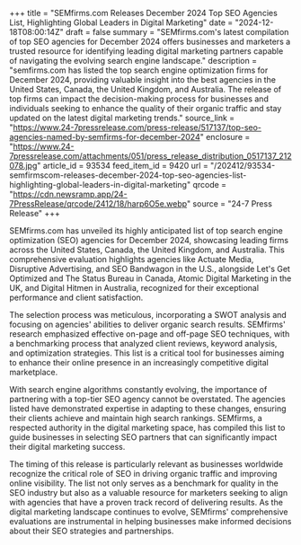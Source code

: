 +++
title = "SEMfirms.com Releases December 2024 Top SEO Agencies List, Highlighting Global Leaders in Digital Marketing"
date = "2024-12-18T08:00:14Z"
draft = false
summary = "SEMfirms.com's latest compilation of top SEO agencies for December 2024 offers businesses and marketers a trusted resource for identifying leading digital marketing partners capable of navigating the evolving search engine landscape."
description = "semfirms.com has listed the top search engine optimization firms for December 2024, providing valuable insight into the best agencies in the United States, Canada, the United Kingdom, and Australia. The release of top firms can impact the decision-making process for businesses and individuals seeking to enhance the quality of their organic traffic and stay updated on the latest digital marketing trends."
source_link = "https://www.24-7pressrelease.com/press-release/517137/top-seo-agencies-named-by-semfirms-for-december-2024"
enclosure = "https://www.24-7pressrelease.com/attachments/051/press_release_distribution_0517137_212078.jpg"
article_id = 93534
feed_item_id = 9420
url = "/202412/93534-semfirmscom-releases-december-2024-top-seo-agencies-list-highlighting-global-leaders-in-digital-marketing"
qrcode = "https://cdn.newsramp.app/24-7PressRelease/qrcode/2412/18/harp6O5e.webp"
source = "24-7 Press Release"
+++

<p>SEMfirms.com has unveiled its highly anticipated list of top search engine optimization (SEO) agencies for December 2024, showcasing leading firms across the United States, Canada, the United Kingdom, and Australia. This comprehensive evaluation highlights agencies like Actuate Media, Disruptive Advertising, and SEO Bandwagon in the U.S., alongside Let's Get Optimized and The Status Bureau in Canada, Atomic Digital Marketing in the UK, and Digital Hitmen in Australia, recognized for their exceptional performance and client satisfaction.</p><p>The selection process was meticulous, incorporating a SWOT analysis and focusing on agencies' abilities to deliver organic search results. SEMfirms' research emphasized effective on-page and off-page SEO techniques, with a benchmarking process that analyzed client reviews, keyword analysis, and optimization strategies. This list is a critical tool for businesses aiming to enhance their online presence in an increasingly competitive digital marketplace.</p><p>With search engine algorithms constantly evolving, the importance of partnering with a top-tier SEO agency cannot be overstated. The agencies listed have demonstrated expertise in adapting to these changes, ensuring their clients achieve and maintain high search rankings. SEMfirms, a respected authority in the digital marketing space, has compiled this list to guide businesses in selecting SEO partners that can significantly impact their digital marketing success.</p><p>The timing of this release is particularly relevant as businesses worldwide recognize the critical role of SEO in driving organic traffic and improving online visibility. The list not only serves as a benchmark for quality in the SEO industry but also as a valuable resource for marketers seeking to align with agencies that have a proven track record of delivering results. As the digital marketing landscape continues to evolve, SEMfirms' comprehensive evaluations are instrumental in helping businesses make informed decisions about their SEO strategies and partnerships.</p>
